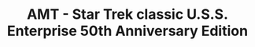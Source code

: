 ---
layout: product
title: "AMT - Star Trek classic U.S.S. Enterprise 50th Anniversary Edition"
price: "TBA" 
desc: "N/A"
img_path: "/assets/img/AMT947.webp"
brand: "N/A"
available: false
special_offer: false
new: false
soon: false
cat: "010000"
subcat: "013800"
subsubcat: "0N/A"
sifra: "AMT947"
popular: false
spec: false
---